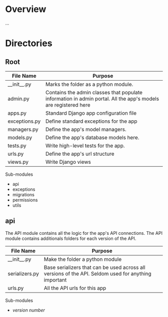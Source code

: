 # Overview

...


# Directories

## Root


| File Name | Purpose |
|--- |--- |
| \_\_init\_\_.py | Marks the folder as a python module. |
| admin.py | Contains the admin classes that populate information in admin portal. All the app's models are registered here |
| apps.py | Standard Django app configuration file | 
| exceptions.py | Define standard exceptions for the app |
| managers.py | Define the app's model managers. |
| models.py | Define the app's database models here. |
| tests.py | Write high-level tests for the app. |
| urls.py | Define the app's url structure |
| views.py | Write Django views |

Sub-modules
- api
- exceptions
- migrations
- permissions
- utils

## api

The API module contains all the logic for the app's API connections. The API module contains additionals folders for each version of the API.

| File Name | Purpose | 
|--- |--- |
| \_\_init\_\_.py | Make the folder a python module |
| serializers.py | Base serializers that can be used across all versions of the API. Seldom used for anything important |
| urls.py | All the API urls for this app |

Sub-modules
- _version number_

